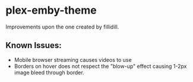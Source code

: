 # plex-emby-theme
Improvements upon the one created by fillidill.

## Known Issues:
* Mobile browser streaming causes videos to use 
* Borders on hover does not respect the "blow-up" effect causing 1-2px image bleed through border.
